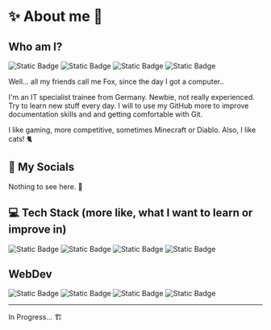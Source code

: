# ✨ About me 👀

## Who am I?

![Static Badge](https://img.shields.io/badge/Germany-grey?style=flat&label=%F0%9F%93%8D&labelColor=black)
![Static Badge](https://img.shields.io/badge/IT--Specialist-grey?style=flat&label=%F0%9F%91%A8%E2%80%8D%F0%9F%92%BB&labelColor=black)
![Static Badge](https://img.shields.io/badge/Gaming-grey?style=flat&label=%F0%9F%8E%AE&labelColor=black)
![Static Badge](https://img.shields.io/badge/Travelling-grey?style=flat&label=%F0%9F%A7%B3&labelColor=black)

Well... all my friends call me Fox, since the day I got a computer..

I'm an IT specialist trainee from Germany. Newbie, not really experienced. Try to learn new stuff every day.
I will to use my GitHub more to improve documentation skills and and getting comfortable with Git.

I like gaming, more competitive, sometimes Minecraft or Diablo. Also, I like cats! 🐈

## 💬 My Socials

Nothing to see here. 👻

## 💻 Tech Stack (more like, what I want to learn or improve in)

![Static Badge](https://img.shields.io/badge/linux-fcc624?style=for-the-badge&logo=linux&logoColor=black)
![Static Badge](https://img.shields.io/badge/proxmox-black?style=for-the-badge&logo=proxmox&logoColor=e6522c)
![Static Badge](https://img.shields.io/badge/docker-2496ed?style=for-the-badge&logo=docker&logoColor=white)
![Static Badge](https://img.shields.io/badge/powershell-012456?style=for-the-badge&labelColor=black)

## WebDev

![Static Badge](https://img.shields.io/badge/html-e54c21?style=for-the-badge&logo=html5&logoColor=white)
![Static Badge](https://img.shields.io/badge/css-663399?style=for-the-badge&logo=css&logoColor=white)
![Static Badge](https://img.shields.io/badge/javascript-f7df1e?style=for-the-badge&logo=javascript&logoColor=f7df1e&labelColor=black)
![Static Badge](https://img.shields.io/badge/php-777bb4?style=for-the-badge&logo=php&logoColor=777bb4&labelColor=black)

---

In Progress... 🏗

<!--
**reismitcaviar/reismitcaviar** is a ✨ _special_ ✨ repository because its `README.md` (this file) appears on your GitHub profile.

Here are some ideas to get you started:

- 🔭 I’m currently working on ...
- 🌱 I’m currently learning ...
- 👯 I’m looking to collaborate on ...
- 🤔 I’m looking for help with ...
- 💬 Ask me about ...
- 📫 How to reach me: ...
- 😄 Pronouns: ...
- ⚡ Fun fact: ...
-->
